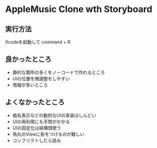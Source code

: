 # AppleMusic Clone wth Storyboard

## 実行方法

Xcodeを起動して command + R

## 良かったところ
 - 静的な箇所の多くをノーコードで作れるところ
 - UIの位置を微調整をしやすい
 - 情報が多いところ

## よくなかったところ
 - 曲名表示などの動的なUIの実装はしんどい
 - UIの再利用にも手間がかかる
 - UIの固定化は結構頭使う
 - 角丸のViewに影をつけるのが難しい
 - コンフリクトしたら詰み


